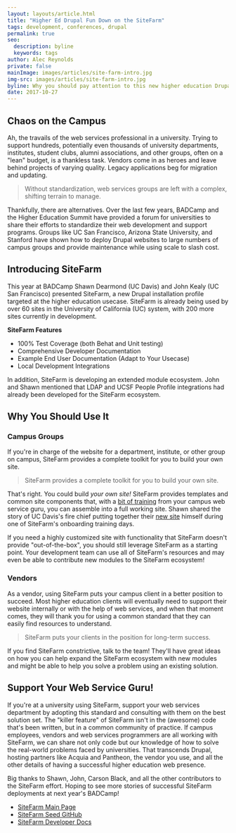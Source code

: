 ```yaml
---
layout: layouts/article.html
title: "Higher Ed Drupal Fun Down on the SiteFarm"
tags: development, conferences, drupal
permalink: true
seo:
  description: byline
  keywords: tags
author: Alec Reynolds
private: false
mainImage: images/articles/site-farm-intro.jpg
img-src: images/articles/site-farm-intro.jpg
byline: Why you should pay attention to this new higher education Drupal distribution gaining traction in the University of California system.
date: 2017-10-27
---
```


Chaos on the Campus
-------------------

Ah, the travails of the web services professional in a university. Trying to support hundreds, potentially even thousands of university departments, institutes, student clubs, alumni associations, and other groups, often on a "lean" budget, is a thankless task. Vendors come in as heroes and leave behind projects of varying quality. Legacy applications beg for migration and updating.

> Without standardization, web services groups are left with a complex, shifting terrain to manage.

Thankfully, there are alternatives. Over the last few years, BADCamp and the Higher Education Summit have provided a forum for universities to share their efforts to standardize their web development and support programs. Groups like UC San Francisco, Arizona State University, and Stanford have shown how to deploy Drupal websites to large numbers of campus groups and provide maintenance while using scale to slash cost.

Introducing SiteFarm
--------------------

This year at BADCamp Shawn Dearmond (UC Davis) and John Kealy (UC San Francisco) presented SiteFarm, a new Drupal installation profile targeted at the higher education usecase. SiteFarm is already being used by over 60 sites in the University of California (UC) system, with 200 more sites currently in development.

**SiteFarm Features**
* 100% Test Coverage (both Behat and Unit testing)
* Comprehensive Developer Documentation
* Example End User Documentation (Adapt to Your Usecase)
* Local Development Integrations

In addition, SiteFarm is developing an extended module ecosystem. John and Shawn mentioned that LDAP and UCSF People Profile integrations had already been developed for the SiteFarm ecosystem.

Why You Should Use It
---------------------

### Campus Groups

If you're in charge of the website for a department, institute, or other group on campus, SiteFarm provides a complete toolkit for you to build your own site.

> SiteFarm provides a complete toolkit for you to build your own site.

That's right. You could build *your own site!* SiteFarm provides templates and common site components that, with a [bit of training](https://sitefarm.ucdavis.edu/training) from your campus web service guru, you can assemble into a full working site. Shawn shared the story of UC Davis's fire chief putting together their [new site](https://fire.ucdavis.edu/) himself during one of SiteFarm's onboarding training days.

If you need a highly customized site with functionality that SiteFarm doesn't provide "out-of-the-box", you should still leverage SiteFarm as a starting point. Your development team can use all of SiteFarm's resources and may even be able to contribute new modules to the SiteFarm ecosystem!

### Vendors

As a vendor, using SiteFarm puts your campus client in a better position to succeed. Most higher education clients will eventually need to support their website internally or with the help of web services, and when that moment comes, they will thank you for using a common standard that they can easily find resources to understand.

> SiteFarm puts your clients in the position for long-term success.

If you find SiteFarm constrictive, talk to the team! They'll have great ideas on how you can help expand the SiteFarm ecosystem with new modules and might be able to help you solve a problem using an existing solution.

Support Your Web Service Guru!
------------------------------

If you're at a university using SiteFarm, support your web services department by adopting this standard and consulting with them on the best solution set. The "killer feature" of SiteFarm isn't in the (awesome) code that's been written, but in a common community of practice. If campus employees, vendors and web services programmers are all working with SiteFarm, we can share not only code but our knowledge of how to solve the real-world problems faced by universities. That transcends Drupal, hosting partners like Acquia and Pantheon, the vendor you use, and all the other details of having a successful higher education web presence.

Big thanks to Shawn, John, Carson Black, and all the other contributors to the SiteFarm effort. Hoping to see more stories of successful SiteFarm deployments at next year's BADCamp!

* [SiteFarm Main Page](https://sitefarm.ucdavis.edu/)
* [SiteFarm Seed GitHub](https://github.com/ucdavis/sitefarm_seed)
* [SiteFarm Developer Docs](https://github.com/ucdavis/SiteFarm_seed/tree/8.x-1.x/docs)
